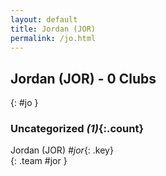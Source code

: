 ```yaml
---
layout: default
title: Jordan (JOR)
permalink: /jo.html
---
```



## Jordan (JOR) - 0 Clubs
{: #jo }









### Uncategorized _(1)_{:.count}


Jordan  (JOR)  _#jor_{: .key} <br>
{: .team #jor }


 
